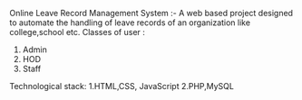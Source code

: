 Online Leave Record Management System :- A web based project designed to automate the handling of leave records of an organization like college,school etc.
Classes of user :
1. Admin
2. HOD
3. Staff

Technological stack:
1.HTML,CSS, JavaScript
2.PHP,MySQL

